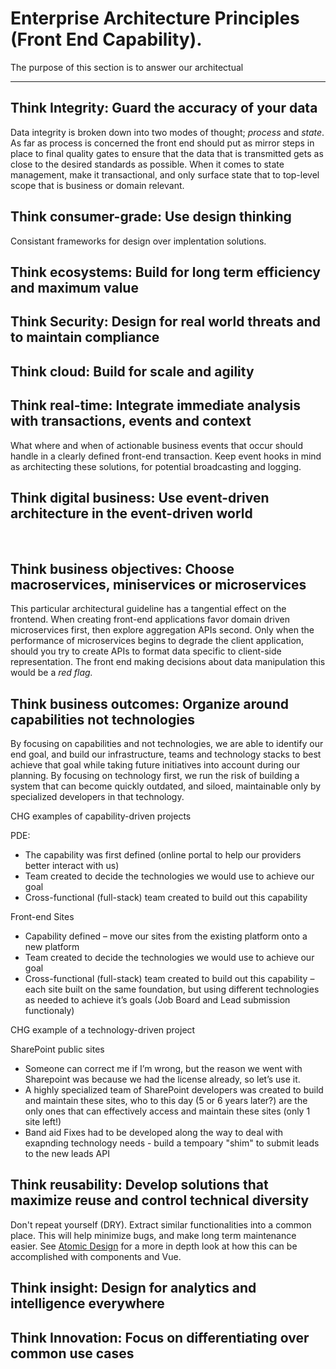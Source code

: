 # Enterprise Architecture Principles (Front End Capability).

The purpose of this section is to answer our architectual 

____

## Think Integrity: Guard the accuracy of your data 
Data integrity is broken down into two modes of thought; *process* and *state*. As far as process is concerned the front end should put as mirror steps in place to final quality gates to ensure that the data that is transmitted gets as close to the desired standards as possible. When it comes to state management, make it transactional, and only surface state that to top-level scope that is business or domain relevant.

## Think consumer-grade: Use design thinking 
Consistant frameworks for design over implentation solutions.


## Think ecosystems: Build for long term efficiency and maximum value


## Think Security: Design for real world threats and to maintain compliance


## Think cloud: Build for scale and agility


## Think real-time: Integrate immediate analysis with transactions, events and context
What where and when of actionable business events that occur should handle in a clearly defined front-end transaction. Keep event hooks in mind as architecting these solutions, for potential broadcasting and logging.



## Think digital business: Use event-driven architecture in the event-driven world

 
## Think business objectives: Choose macroservices, miniservices or microservices
This particular architectural guideline has a tangential effect on the frontend. When creating front-end applications favor domain driven microservices first, then explore aggregation APIs second. Only when the performance of microservices begins to degrade the client application, should you try to create APIs to format data specific to client-side representation. The front end making decisions about data manipulation this would be a *red flag.*


## Think business outcomes: Organize around capabilities not technologies
By focusing on capabilities and not technologies, we are able to identify our end goal, and build our infrastructure, teams and technology stacks to best achieve that goal while taking future initiatives into account during our planning. By focusing on technology first, we run the risk of building a system that can become quickly outdated, and siloed, maintainable only by specialized developers in that technology.

CHG examples of capability-driven projects

PDE: 
* The capability was first defined (online portal to help our providers better interact with us)
* Team created to decide the technologies we would use to achieve our goal
* Cross-functional (full-stack) team created to build out this capability

Front-end Sites
* Capability defined – move our sites from the existing platform onto a new platform
* Team created to decide the technologies we would use to achieve our goal
* Cross-functional (full-stack) team created to build out this capability – each site built on the same foundation, but using different technologies as needed to achieve it’s goals (Job Board and Lead submission functionaly)

CHG example of a technology-driven project

SharePoint public sites
* Someone can correct me if I’m wrong, but the reason we went with Sharepoint was because we had the license already, so let’s use it.
* A highly specialized team of SharePoint developers was created to build and maintain these sites, who to this day (5 or 6 years later?) are the only ones that can effectively access and maintain these sites (only 1 site left!)
* Band aid Fixes had to be developed along the way to deal with exapnding technology needs - build a tempoary "shim" to submit leads to the new leads API




## Think reusability: Develop solutions that maximize reuse and control technical diversity
Don't repeat yourself (DRY).  Extract similar functionalities into a common place. This will help minimize bugs, and make long term maintenance easier. See [Atomic Design](implementation/atomic-design.md) for a more in depth look at how this can be accomplished with components and Vue.


## Think insight: Design for analytics and intelligence everywhere


## Think Innovation: Focus on differentiating over common use cases


